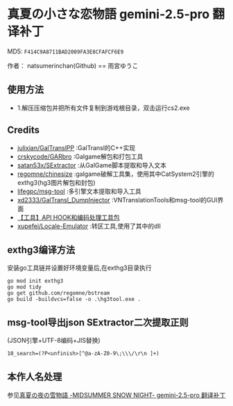 # 真夏の小さな恋物語 gemini-2.5-pro 翻译补丁

MD5: `F414C9A8711BAD2009FA3E8CFAFCF6E9`

作者： natsumerinchan(Github) == 雨宮ゆうこ

## 使用方法

- 1.解压压缩包并把所有文件复制到游戏根目录，双击运行cs2.exe

## Credits

- [julixian/GalTranslPP](https://github.com/julixian/GalTranslPP.git) :GalTransl的C++实现
- [crskycode/GARbro](https://github.com/crskycode/GARbro) :Galgame解包和打包工具
- [satan53x/SExtractor](https://github.com/satan53x/SExtractor.git) :从GalGame脚本提取和导入文本
- [regomne/chinesize](https://github.com/regomne/chinesize.git) :galgame破解工具集，使用其中CatSystem2引擎的exthg3(hg3图片解包和封包)
- [lifegpc/msg-tool](https://github.com/lifegpc/msg-tool.git) :多引擎文本提取和导入工具
- [xd2333/GalTransl_DumpInjector](https://github.com/xd2333/GalTransl_DumpInjector.git) :VNTranslationTools和msg-tool的GUI界面
- [【工具】API HOOK和编码处理工具包](https://www.ai2.moe/topic/29225-【工具】api-hook和编码处理工具包)
- [xupefei/Locale-Emulator](https://github.com/xupefei/Locale-Emulator.git) :转区工具,使用了其中的dll

## exthg3编译方法

安装go工具链并设置好环境变量后,在exthg3目录执行

```pwsh
go mod init exthg3
go mod tidy
go get github.com/regomne/bstream
go build -buildvcs=false -o .\hg3tool.exe .
```

## msg-tool导出json SExtractor二次提取正则

(JSON引擎+UTF-8编码+JIS替换)

```txt
10_search=(?P<unfinish>[^@a-zA-Z0-9\;\\\/\r\n ]+)
```

## 本作人名处理

参见[真夏の夜の雪物語 -MIDSUMMER SNOW NIGHT- gemini-2.5-pro 翻译补丁](https://github.com/natsumerinchan/MyGalTranslationPatches/tree/main/エックスワン/真夏の夜の雪物語%20-MIDSUMMER%20SNOW%20NIGHT-)
